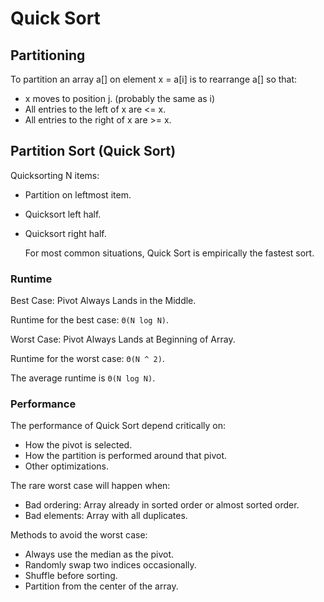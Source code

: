 # Quick Sort

## Partitioning

To partition an array a\[\] on element x = a\[i\] is to rearrange a\[\] so that:

* x moves to position j. \(probably the same as i\)
* All entries to the left of x are &lt;= x.
* All entries to the right of x are &gt;= x.

## Partition Sort \(Quick Sort\)

Quicksorting N items:

* Partition on leftmost item.
* Quicksort left half.
* Quicksort right half.

  For most common situations, Quick Sort is empirically the fastest sort.

### Runtime

Best Case: Pivot Always Lands in the Middle.

Runtime for the best case: `Θ(N log N)`.

Worst Case: Pivot Always Lands at Beginning of Array.

Runtime for the worst case: `Θ(N ^ 2)`.

The average runtime is `Θ(N log N)`.

### Performance

The performance of Quick Sort depend critically on:

* How the pivot is selected.
* How the partition is performed around that pivot.
* Other optimizations.

The rare worst case will happen when:

* Bad ordering: Array already in sorted order or almost sorted order.
* Bad elements: Array with all duplicates.

Methods to avoid the worst case:

* Always use the median as the pivot.
* Randomly swap two indices occasionally.
* Shuffle before sorting.
* Partition from the center of the array.

